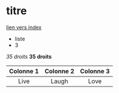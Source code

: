 # titre
[lien vers index](index.md)
* liste
* 3

*35 droits*
**35 droits**
  
Colonne 1 | Colonne 2 | Colonne 3
:----------:|:-----------:|:-----------:
Live | Laugh | Love
